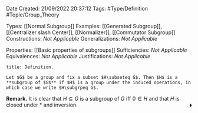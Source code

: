 <div class="topSpace"></div>

Date Created: 21/09/2022 20:37:12
Tags: #Type/Definition #Topic/Group_Theory

Types: [[Normal Subgroup]]
Examples: [[Generated Subgroup]], [[Centralizer slash Center]], [[Normalizer]], [[Commutator Subgroup]]
Constructions: _Not Applicable_
Generalizations: _Not Applicable_

Properties: [[Basic properties of subgroups]]
Sufficiencies: _Not Applicable_
Equivalences: _Not Applicable_
Justifications: _Not Applicable_

``` ad-Definition
title: Definition.

Let $G$ be a group and fix a subset $H\subseteq G$. Then $H$ is a **subgroup of $G$** if $H$ is a group under the induced operations, in which case we write $H\subgrpeq G$.

```

**Remark.** It is clear that $H\subseteq G$ is a subgroup of $G$ iff $0\in H$ and that $H$ is closed under $\ast$ and inversion.<span style="float:right;">$\blacklozenge$</span>
